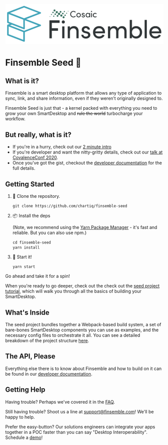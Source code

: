 [![Finsemble SmartDesktop](./assets/img/Finsemble_Logo_Dark.svg)](https://docs-preview.finsemble.com/)

# Finsemble Seed 🌱

## What is it?

Finsemble is a smart desktop platform that allows any type of application
to sync, link, and share information, even if they weren’t originally
designed to.

Finsemble Seed is just that - a kernel packed with everything you need to grow
your own SmartDesktop and <del>rule the world</del> turbocharge your workflow.

## But really, what is it?

- If you're in a hurry, check out our [2 minute intro](https://www.youtube.com/watch?v=Y_CL7nrowL8)
- If you're developer and want the nitty-gritty details, check out our [talk at CovalenceConf 2020](https://www.youtube.com/watch?v=3dNzaNN3unA&t=377s).
- Once you've got the gist, checkout the
  [developer documentation](https://docs-preview.finsemble.com/)
  for the full details.

## Getting Started

1. 📡 Clone the repository.
   ```
   git clone https://github.com/chartiq/finsemble-seed
   ```
2. 📦 Install the deps

   (Note, we recommend using the [Yarn Package Manager](https://yarnpkg.com/) - it's fast and reliable. But you can also use npm.)

   ```
   cd finsemble-seed
   yarn install
   ```

3. 🚀 Start it!
   ```
   yarn start
   ```

Go ahead and take it for a spin!

When you're ready to go deeper, check out
the check out the
[seed project tutorial](https://www.chartiq.com/tutorials/?slug=finsemble),
which will walk you through all the basics of building your SmartDesktop.

## What's Inside

The seed project bundles together a Webpack-based build system,
a set of bare-bones SmartDesktop components you can use as
examples, and the necessary config files to orchestrate it all.
You can see a detailed breakdown of the project structure
[here](./ProjectStructure.md).

## The API, Please

Everything else there is to know about Finsemble and how to build on it can be
found in our
[developer documentation](https://docs-preview.finsemble.com/).

## Getting Help

Having trouble? Perhaps we've covered it in the [FAQ](https://docs-preview.finsemble.com/tutorial-FAQ.html).

Still having trouble? Shoot us a line at support@finsemble.com! We'll be happy
to help.

Prefer the easy-button? Our solutions engineers can integrate your apps together
in a POC faster than you can say "Desktop Interoperability". Schedule a [demo](https://cosaic.io/contact)!
